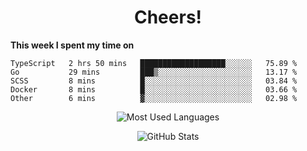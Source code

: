 <h1 align="center">Cheers!</h1>

**This week I spent my time on**
<!--START_SECTION:waka-->

```text
TypeScript   2 hrs 50 mins   ███████████████████░░░░░░   75.89 %
Go           29 mins         ███▒░░░░░░░░░░░░░░░░░░░░░   13.17 %
SCSS         8 mins          █░░░░░░░░░░░░░░░░░░░░░░░░   03.84 %
Docker       8 mins          █░░░░░░░░░░░░░░░░░░░░░░░░   03.66 %
Other        6 mins          ▓░░░░░░░░░░░░░░░░░░░░░░░░   02.98 %
```

<!--END_SECTION:waka-->

<p align="center"><img src="https://github-readme-stats.vercel.app/api/top-langs/?username=thnkrn&layout=compact&hide=html&theme=tokyonight" alt="Most Used Languages" /></p>

<p align="center"><img src="https://github-readme-stats.vercel.app/api?username=thnkrn&show_icons=true&count_private=true&theme=tokyonight" alt="GitHub Stats" /></p>

<!-- <p align="center"><a href="https://wakatime.com"><img src="https://wakatime.com/share/@thnkrn/40092326-d1bd-471b-89da-9a7c63939402.png" /></p>
 -->
